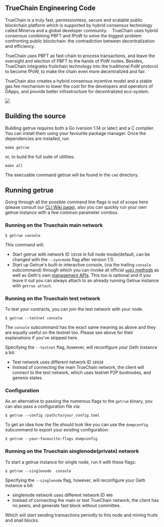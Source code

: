 ## TrueChain Engineering Code

TrueChain is a truly fast, permissionless, secure and scalable public blockchain platform 
which is supported by hybrid consensus technology called Minerva and a global developer community. 
 
TrueChain uses hybrid consensus combining PBFT and fPoW to solve the biggest problem confronting public blockchain: 
the contradiction between decentralization and efficiency. 

TrueChain uses PBFT as fast-chain to process transactions, and leave the oversight and election of PBFT to the hands of PoW nodes. 
Besides, TrueChain integrates fruitchain technology into the traditional PoW protocol to become fPoW, 
to make the chain even more decentralized and fair. 
 
TrueChain also creates a hybrid consensus incentive model and a stable gas fee mechanism to lower the cost for the developers 
and operators of DApps, and provide better infrastructure for decentralized eco-system. 

<a href="https://github.com/truechain/truechain-engineering-code/blob/master/COPYING"><img src="https://img.shields.io/badge/license-GPL%20%20truechain-lightgrey.svg"></a>

## Building the source


Building getrue requires both a Go (version 1.14 or later) and a C compiler.
You can install them using your favourite package manager.
Once the dependencies are installed, run

    make getrue

or, to build the full suite of utilities:

    make all

The execuable command getrue will be found in the `cmd` directory.

## Running getrue

Going through all the possible command line flags is out of scope here (please consult our
[CLI Wiki page](https://github.com/truechain/truechain-engineering-code/wiki/Command-Line-Options)), 
also you can quickly run your own getrue instance with a few common parameter combos.

### Running on the Truechain main network

```
$ getrue console
```

This command will:

 * Start getrue with network ID `19330` in full node mode(default, can be changed with the `--syncmode` flag after version 1.1).
 * Start up Getrue's built-in interactive console,
   (via the trailing `console` subcommand) through which you can invoke all official [`web3` methods](https://github.com/truechain/truechain-engineering-code/wiki/RPC-API)
   as well as Geth's own [management APIs](https://github.com/truechain/truechain-engineering-code/wiki/Management-API).
   This too is optional and if you leave it out you can always attach to an already running Getrue instance
   with `getrue attach`.


### Running on the Truechain test network

To test your contracts, you can join the test network with your node.

```
$ getrue --testnet console
```

The `console` subcommand has the exact same meaning as above and they are equally useful on the
testnet too. Please see above for their explanations if you've skipped here.

Specifying the `--testnet` flag, however, will reconfigure your Geth instance a bit:

 * Test network uses different network ID `18928`
 * Instead of connecting the main TrueChain network, the client will connect to the test network, which uses testnet P2P bootnodes,  and genesis states.


### Configuration

As an alternative to passing the numerous flags to the `getrue` binary, you can also pass a configuration file via:

```
$ getrue --config /path/to/your_config.toml
```

To get an idea how the file should look like you can use the `dumpconfig` subcommand to export your existing configuration:

```
$ getrue --your-favourite-flags dumpconfig
```


### Running on the Truechain singlenode(private) network

To start a getrue instance for single node,  run it with these flags:

```
$ getrue --singlenode  console
```

Specifying the `--singlenode` flag, however, will reconfigure your Geth instance a bit:

 * singlenode network uses different network ID `400`
 * Instead of connecting the main or test TrueChain network, the client has no peers, and generate fast block without committee.

Which will start sending transactions periodly to this node and mining fruits and snail blocks.
